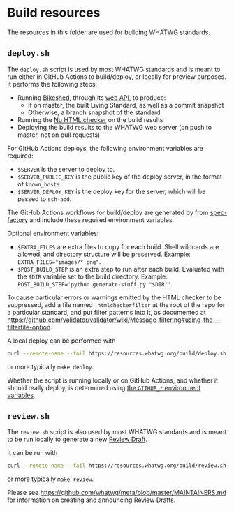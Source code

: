 # Build resources

The resources in this folder are used for building WHATWG standards.

## `deploy.sh`

The `deploy.sh` script is used by most WHATWG standards and is meant to run either in GitHub Actions to build/deploy, or locally for preview purposes. It performs the following steps:

- Running [Bikeshed](https://github.com/tabatkins/bikeshed), through its [web API](https://api.csswg.org/bikeshed/), to produce:
  - If on master, the built Living Standard, as well as a commit snapshot
  - Otherwise, a branch snapshot of the standard
- Running the [Nu HTML checker](http://checker.html5.org/) on the build results
- Deploying the build results to the WHATWG web server (on push to master, not on pull requests)

For GitHub Actions deploys, the following environment variables are required:
- `$SERVER` is the server to deploy to.
- `$SERVER_PUBLIC_KEY` is the public key of the deploy server, in the format of `known_hosts`.
- `$SERVER_DEPLOY_KEY` is the deploy key for the server, which will be passed to `ssh-add`.

The GitHub Actions workflows for build/deploy are generated by from [spec-factory](https://github.com/whatwg/spec-factory) and include these required environment variables.

Optional environment variables:
- `$EXTRA_FILES` are extra files to copy for each build. Shell wildcards are allowed, and directory structure will be preserved. Example: `EXTRA_FILES="images/*.png"`.
- `$POST_BUILD_STEP` is an extra step to run after each build. Evaluated with the `$DIR` variable set to the build directory. Example: `POST_BUILD_STEP='python generate-stuff.py "$DIR"'`.

To cause particular errors or warnings emitted by the HTML checker to be suppressed, add a file named `.htmlcheckerfilter` at the root of the repo for a particular standard, and put filter patterns into it, as documented at https://github.com/validator/validator/wiki/Message-filtering#using-the---filterfile-option.

A local deploy can be performed with

```bash
curl --remote-name --fail https://resources.whatwg.org/build/deploy.sh && bash ./deploy.sh
```

or more typically `make deploy`.

Whether the script is running locally or on GitHub Actions, and whether it should really deploy, is determined using [the `GITHUB_*` environment variables](https://help.github.com/en/actions/configuring-and-managing-workflows/using-environment-variables).

## `review.sh`

The `review.sh` script is also used by most WHATWG standards and is meant to be run locally to generate a new [Review Draft](https://whatwg.org/workstream-policy#review-drafts).

It can be run with

```bash
curl --remote-name --fail https://resources.whatwg.org/build/review.sh && bash ./review.sh
```

or more typically `make review`.

Please see https://github.com/whatwg/meta/blob/master/MAINTAINERS.md for information on creating and announcing Review Drafts.
